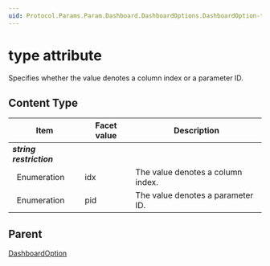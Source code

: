 ```yaml
---
uid: Protocol.Params.Param.Dashboard.DashboardOptions.DashboardOption-type
---
```


# type attribute

Specifies whether the value denotes a column index or a parameter ID.

## Content Type

|Item|Facet value|Description|
|--- |--- |--- |
|***string restriction***|||
|&nbsp;&nbsp;Enumeration|idx|The value denotes a column index.|
|&nbsp;&nbsp;Enumeration|pid|The value denotes a parameter ID.|

## Parent

[DashboardOption](xref:Protocol.Params.Param.Dashboard.DashboardOptions.DashboardOption)
